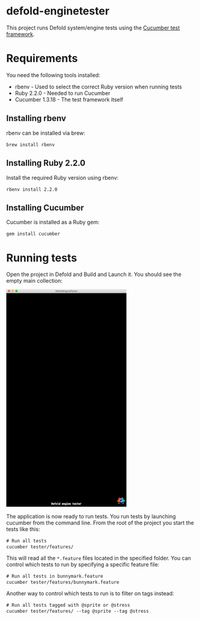 # defold-enginetester
This project runs Defold system/engine tests using the [Cucumber test framework](https://cucumber.io/).

# Requirements
You need the following tools installed:

* rbenv - Used to select the correct Ruby version when running tests
* Ruby 2.2.0 - Needed to run Cucumber
* Cucumber 1.3.18 - The test framework itself

## Installing rbenv
rbenv can be installed via brew:

	brew install rbenv

## Installing Ruby 2.2.0
Install the required Ruby version using rbenv:

	rbenv install 2.2.0

## Installing Cucumber
Cucumber is installed as a Ruby gem:

	gem install cucumber

# Running tests
Open the project in Defold and Build and Launch it. You should see the empty main collection:

![](docs/images/maincollection.png)

The application is now ready to run tests. You run tests by launching cucumber from the command line. From the root of the project you start the tests like this:

	# Run all tests
	cucumber tester/features/

This will read all the `*.feature` files located in the specified folder. You can control which tests to run by specifying a specific feature file:

	# Run all tests in bunnymark.feature
	cucumber tester/features/bunnymark.feature

Another way to control which tests to run is to filter on tags instead:

	# Run all tests tagged with @sprite or @stress
	cucumber tester/features/ --tag @sprite --tag @stress
